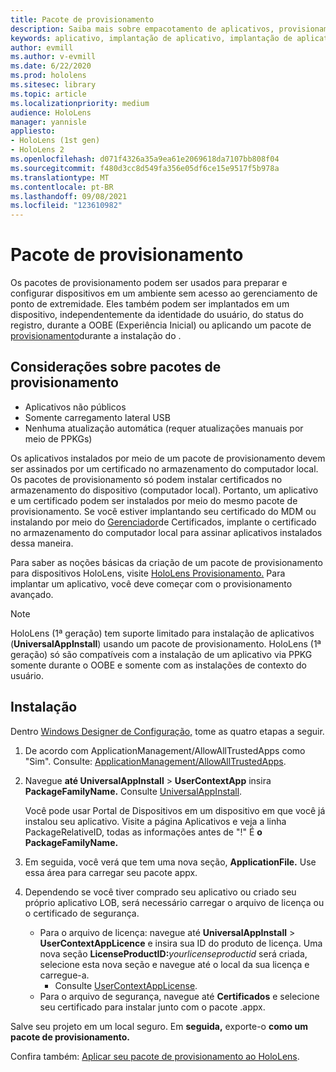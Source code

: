 ```yaml
---
title: Pacote de provisionamento
description: Saiba mais sobre empacotamento de aplicativos, provisionamento, implantação e implantação de aplicativos empresariais para HoloLens dispositivos.
keywords: aplicativo, implantação de aplicativo, implantação de aplicativo empresarial, provisionamento
author: evmill
ms.author: v-evmill
ms.date: 6/22/2020
ms.prod: hololens
ms.sitesec: library
ms.topic: article
ms.localizationpriority: medium
audience: HoloLens
manager: yannisle
appliesto:
- HoloLens (1st gen)
- HoloLens 2
ms.openlocfilehash: d071f4326a35a9ea61e2069618da7107bb808f04
ms.sourcegitcommit: f480d3cc8d549fa356e05df6ce15e9517f5b978a
ms.translationtype: MT
ms.contentlocale: pt-BR
ms.lasthandoff: 09/08/2021
ms.locfileid: "123610982"
---
```

# <a name="provisioning-package"></a>Pacote de provisionamento

Os pacotes de provisionamento podem ser usados para preparar e configurar dispositivos em um ambiente sem acesso ao gerenciamento de ponto de extremidade. Eles também podem ser implantados em um dispositivo, independentemente da identidade do usuário, do status do registro, durante a OOBE (Experiência Inicial) ou aplicando um pacote de [provisionamento](/hololens/hololens-provisioning##apply-a-provisioning-package-to-hololens-during-setup)durante a instalação do .

## <a name="provisioning-packages-considerations"></a>Considerações sobre pacotes de provisionamento

* Aplicativos não públicos
* Somente carregamento lateral USB
* Nenhuma atualização automática (requer atualizações manuais por meio de PPKGs)

Os aplicativos instalados por meio de um pacote de provisionamento devem ser assinados por um certificado no armazenamento do computador local. Os pacotes de provisionamento só podem instalar certificados no armazenamento do dispositivo (computador local). Portanto, um aplicativo e um certificado podem ser instalados por meio do mesmo pacote de provisionamento. Se você estiver implantando seu certificado do MDM ou instalando por meio do [Gerenciador](certificate-manager.md)de Certificados, implante o certificado no armazenamento do computador local para assinar aplicativos instalados dessa maneira.

Para saber as noções básicas da criação de um pacote de provisionamento para dispositivos HoloLens, visite [HoloLens Provisionamento.](/hololens/hololens-provisioning) Para implantar um aplicativo, você deve começar com o provisionamento avançado.

> [!NOTE]
> HoloLens (1ª geração) tem suporte limitado para instalação de aplicativos (**UniversalAppInstall**) usando um pacote de provisionamento. HoloLens (1ª geração) só são compatíveis com a instalação de um aplicativo via PPKG somente durante o OOBE e somente com as instalações de contexto do usuário.

## <a name="setup"></a>Instalação

Dentro [Windows Designer de Configuração,](https://www.microsoft.com/store/productId/9NBLGGH4TX22) tome as quatro etapas a seguir.

1. De acordo com ApplicationManagement/AllowAllTrustedApps como "Sim". Consulte: [ApplicationManagement/AllowAllTrustedApps](/windows/client-management/mdm/policy-csp-applicationmanagement#applicationmanagement-allowalltrustedapps).

2. Navegue **até UniversalAppInstall**  >  **UserContextApp** insira **PackageFamilyName.** Consulte [UniversalAppInstall](/windows/configuration/wcd/wcd-universalappinstall).

   Você pode usar Portal de Dispositivos em um dispositivo em que você já instalou seu aplicativo. Visite a página Aplicativos e veja a linha PackageRelativeID, todas as informações antes de "!" É **o PackageFamilyName.**

3. Em seguida, você verá que tem uma nova seção, **ApplicationFile.** Use essa área para carregar seu pacote appx.

4. Dependendo se você tiver comprado seu aplicativo ou criado seu próprio aplicativo LOB, será necessário carregar o arquivo de licença ou o certificado de segurança.

    - Para o arquivo de licença: navegue até **UniversalAppInstall**  >  **UserContextAppLicence** e insira sua ID do produto de licença. Uma nova seção <b>LicenseProductID:</b><i>yourlicenseproductid</i> será criada, selecione esta nova seção e navegue até o local da sua licença e carregue-a.
        - Consulte [UserContextAppLicense](/windows/configuration/wcd/wcd-universalappinstall#usercontextapplicense).
    - Para o arquivo de segurança, navegue até **Certificados** e selecione seu certificado para instalar junto com o pacote .appx.

Salve seu projeto em um local seguro. Em **seguida,** exporte-o **como um pacote de provisionamento.**  

Confira também: [Aplicar seu pacote de provisionamento ao HoloLens](/hololens/hololens-provisioning#apply-a-provisioning-package-to-hololens-during-setup).
